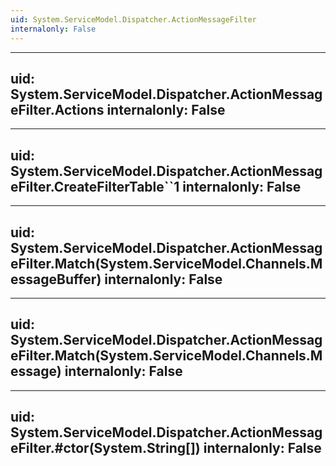 ```yaml
---
uid: System.ServiceModel.Dispatcher.ActionMessageFilter
internalonly: False
---
```


---
uid: System.ServiceModel.Dispatcher.ActionMessageFilter.Actions
internalonly: False
---

---
uid: System.ServiceModel.Dispatcher.ActionMessageFilter.CreateFilterTable``1
internalonly: False
---

---
uid: System.ServiceModel.Dispatcher.ActionMessageFilter.Match(System.ServiceModel.Channels.MessageBuffer)
internalonly: False
---

---
uid: System.ServiceModel.Dispatcher.ActionMessageFilter.Match(System.ServiceModel.Channels.Message)
internalonly: False
---

---
uid: System.ServiceModel.Dispatcher.ActionMessageFilter.#ctor(System.String[])
internalonly: False
---
